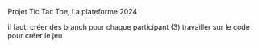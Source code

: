Projet Tic Tac Toe, La plateforme 2024

il faut:
créer des branch pour chaque participant (3)
travailler sur le code pour créer le jeu
